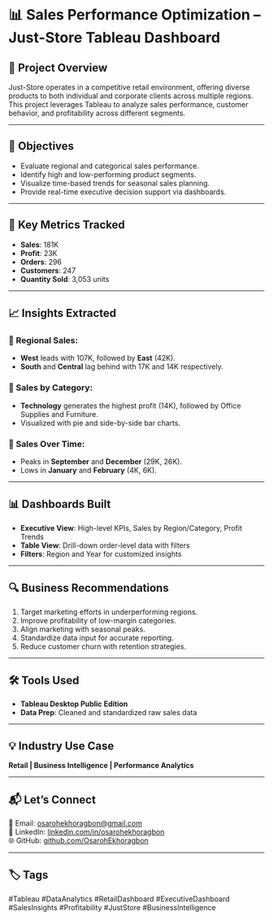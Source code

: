 # 📊 Sales Performance Optimization – Just-Store Tableau Dashboard

## 🧠 Project Overview
Just-Store operates in a competitive retail environment, offering diverse products to both individual and corporate clients across multiple regions. This project leverages Tableau to analyze sales performance, customer behavior, and profitability across different segments.

---

## 🎯 Objectives
- Evaluate regional and categorical sales performance.
- Identify high and low-performing product segments.
- Visualize time-based trends for seasonal sales planning.
- Provide real-time executive decision support via dashboards.

---

## 📌 Key Metrics Tracked
- **Sales**: 181K
- **Profit**: 23K
- **Orders**: 296
- **Customers**: 247
- **Quantity Sold**: 3,053 units

---

## 📈 Insights Extracted
### 🔹 Regional Sales:
- **West** leads with 107K, followed by **East** (42K).
- **South** and **Central** lag behind with 17K and 14K respectively.

### 🔹 Sales by Category:
- **Technology** generates the highest profit (14K), followed by Office Supplies and Furniture.
- Visualized with pie and side-by-side bar charts.

### 🔹 Sales Over Time:
- Peaks in **September** and **December** (29K, 26K).
- Lows in **January** and **February** (4K, 6K).

---

## 📊 Dashboards Built
- **Executive View**: High-level KPIs, Sales by Region/Category, Profit Trends
- **Table View**: Drill-down order-level data with filters
- **Filters**: Region and Year for customized insights

---

## 🔍 Business Recommendations
1. Target marketing efforts in underperforming regions.
2. Improve profitability of low-margin categories.
3. Align marketing with seasonal peaks.
4. Standardize data input for accurate reporting.
5. Reduce customer churn with retention strategies.

---

## 🛠️ Tools Used
- **Tableau Desktop Public Edition**
- **Data Prep**: Cleaned and standardized raw sales data

---

## 💡 Industry Use Case
**Retail | Business Intelligence | Performance Analytics**

---

## 📬 Let’s Connect

📧 Email: osarohekhoragbon@gmail.com  
💼 LinkedIn: [linkedin.com/in/osarohekhoragbon](https://www.linkedin.com/in/osarohekhoragbon)  
🌐 GitHub: [github.com/OsarohEkhoragbon](https://github.com/OsarohEkhoragbon)

---
## 🏷️ Tags
#Tableau #DataAnalytics #RetailDashboard #ExecutiveDashboard #SalesInsights #Profitability #JustStore #BusinessIntelligence
